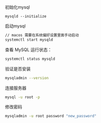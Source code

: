 初始化mysql
```
mysqld --initialize
```

启动mysql
```bash
// macos 需要在系统偏好设置里面手动启动
systemctl start mysqld
```
查看 MySQL 运行状态：

```bash
systemctl status mysqld
```

验证是否安装
```bash
mysqladmin --version
```

连接服务器
```bash
mysql -u root -p
```
修改密码
```bash
mysqladmin -u root password "new_password"
```
